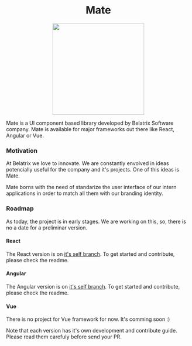 <h1 align="center">
  Mate
</h1>

<p align="center">
  <img src="https://bazardelaesquina.com/wp-content/uploads/2017/10/Mate-Si-o-Si-1.jpg" height="250">
</p>

Mate is a UI component based library developed by Belatrix Software company. Mate is available for major frameworks out there like React, Angular or Vue.

### Motivation

At Belatrix we love to innovate. We are constantly envolved in ideas potencially useful for the company and it's projects. One of this ideas is Mate.

Mate borns with the need of standarize the user interface of our intern applications in order to match all them with our branding identity.

### Roadmap

As today, the project is in early stages. We are working on this, so, there is no a date for a preliminar version.

#### React

The React version is on [it's self branch](https://github.com/belatrix/ui-bucket/tree/react). To get started and contribute, please check the readme.

#### Angular

The Angular version is on [it's self branch](https://github.com/belatrix/ui-bucket/tree/angular). To get started and contribute, please check the readme.

<h4>Vue</h4>

There is no project for Vue framework for now. It's comming soon :)

Note that each version has it's own development and contribute guide. Please read them carefuly before send your PR.
